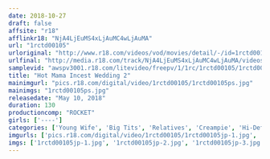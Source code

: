 ```yaml
---
date: 2018-10-27
draft: false
affsite: "r18"
afflinkr18: "NjA4LjEuMS4xLjAuMC4wLjAuMA"
url: "1rctd00105"
urloriginal: "http://www.r18.com/videos/vod/movies/detail/-/id=1rctd00105"
urlfinal: "http://media.r18.com/track/NjA4LjEuMS4xLjAuMC4wLjAuMA/videos/vod/movies/detail/-/id=1rctd00105"
samplevid: "awspv3001.r18.com/litevideo/freepv/1/1rc/1rctd00105/1rctd00105_dmb_w.mp4"
title: "Hot Mama Incest Wedding 2"
mainimgurl: "pics.r18.com/digital/video/1rctd00105/1rctd00105ps.jpg"
mainimgs: "1rctd00105ps.jpg"
releasedate: "May 10, 2018"
duration: 130
productioncomp: "ROCKET"
girls: ['----']
categories: ['Young Wife', 'Big Tits', 'Relatives', 'Creampie', 'Hi-Def', 'Special 7 studios SALE']
imgurls: ['pics.r18.com/digital/video/1rctd00105/1rctd00105jp-1.jpg', 'pics.r18.com/digital/video/1rctd00105/1rctd00105jp-2.jpg', 'pics.r18.com/digital/video/1rctd00105/1rctd00105jp-3.jpg', 'pics.r18.com/digital/video/1rctd00105/1rctd00105jp-4.jpg', 'pics.r18.com/digital/video/1rctd00105/1rctd00105jp-5.jpg', 'pics.r18.com/digital/video/1rctd00105/1rctd00105jp-6.jpg', 'pics.r18.com/digital/video/1rctd00105/1rctd00105jp-7.jpg', 'pics.r18.com/digital/video/1rctd00105/1rctd00105jp-8.jpg', 'pics.r18.com/digital/video/1rctd00105/1rctd00105jp-9.jpg', 'pics.r18.com/digital/video/1rctd00105/1rctd00105jp-10.jpg', 'pics.r18.com/digital/video/1rctd00105/1rctd00105jp-11.jpg', 'pics.r18.com/digital/video/1rctd00105/1rctd00105jp-12.jpg', 'pics.r18.com/digital/video/1rctd00105/1rctd00105jp-13.jpg', 'pics.r18.com/digital/video/1rctd00105/1rctd00105jp-14.jpg', 'pics.r18.com/digital/video/1rctd00105/1rctd00105jp-15.jpg', 'pics.r18.com/digital/video/1rctd00105/1rctd00105jp-16.jpg', 'pics.r18.com/digital/video/1rctd00105/1rctd00105jp-17.jpg', 'pics.r18.com/digital/video/1rctd00105/1rctd00105jp-18.jpg', 'pics.r18.com/digital/video/1rctd00105/1rctd00105jp-19.jpg', 'pics.r18.com/digital/video/1rctd00105/1rctd00105jp-20.jpg']
imgs: ['1rctd00105jp-1.jpg', '1rctd00105jp-2.jpg', '1rctd00105jp-3.jpg', '1rctd00105jp-4.jpg', '1rctd00105jp-5.jpg', '1rctd00105jp-6.jpg', '1rctd00105jp-7.jpg', '1rctd00105jp-8.jpg', '1rctd00105jp-9.jpg', '1rctd00105jp-10.jpg', '1rctd00105jp-11.jpg', '1rctd00105jp-12.jpg', '1rctd00105jp-13.jpg', '1rctd00105jp-14.jpg', '1rctd00105jp-15.jpg', '1rctd00105jp-16.jpg', '1rctd00105jp-17.jpg', '1rctd00105jp-18.jpg', '1rctd00105jp-19.jpg', '1rctd00105jp-20.jpg']
---
```

